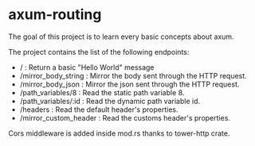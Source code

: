 # axum-routing

The goal of this project is to learn every basic concepts about axum.

The project contains the list of the following endpoints:

- / : Return a basic "Hello World" message
- /mirror_body_string : Mirror the body sent through the HTTP request.
- /mirror_body_json : Mirror the json sent through the HTTP request.
- /path_variables/8 : Read the static path variable 8.
- /path_variables/:id : Read the dynamic path variable id.
- /headers : Read the default header's properties.
- /mirror_custom_header : Read the customs header's properties.

Cors middleware is added inside mod.rs thanks to tower-http crate.